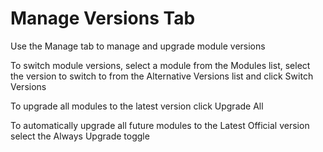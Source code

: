 # Manage Versions Tab

Use the Manage tab to manage and upgrade module versions

To switch module versions, select a module from the Modules list, select the version to switch to from the Alternative Versions list and click Switch Versions

To upgrade all modules to the latest version click Upgrade All

To automatically upgrade all future modules to the Latest Official version select the Always Upgrade toggle